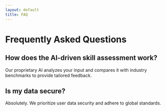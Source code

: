 ```yaml
---
layout: default
title: FAQ
---
```


# Frequently Asked Questions

## How does the AI-driven skill assessment work?

Our proprietary AI analyzes your input and compares it with industry benchmarks to provide tailored feedback.

## Is my data secure?

Absolutely. We prioritize user data security and adhere to global standards.
